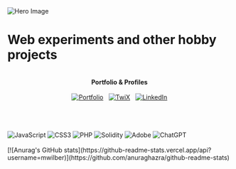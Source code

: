 <img alt="Hero Image" src="https://greenzeta.com/wp-content/uploads/2024/01/zeta_laptop_wide_2-1024x341.png" />

# Web experiments and other hobby projects
<div align="center">
  <br/>
  <strong>Portfolio & Profiles</strong>
  <br/><br/>
  <a href="https://greenzeta.com"><img src="https://greenzeta.com/wp-content/uploads/2020/05/cropped-gz_green_dark_v2-150x150.png" alt="Portfolio" /></a>
  &nbsp;
  <a href="https://twitter.com/greenzeta"><img src="https://greenzeta.com/wp-content/uploads/2024/01/twitter-x-logo-150x150.jpg" alt="TwiX" /></a>
  &nbsp;
  <a href="https://www.linkedin.com/in/mwilber/"><img src="https://greenzeta.com/wp-content/uploads/2024/01/linkedin-icon-31483-150x150.png" alt="LinkedIn" /></a>
</div>
<br/>
<br/>
<br/>
<br/>
<span><img src="https://img.shields.io/badge/javascript-%23323330.svg?style=for-the-badge&logo=javascript&logoColor=%23F7DF1E" alt="JavaScript" /></span>
<span><img src="https://img.shields.io/badge/css3-%231572B6.svg?style=for-the-badge&logo=css3&logoColor=white" alt="CSS3" /></span>
<span><img src="https://img.shields.io/badge/php-%23777BB4.svg?style=for-the-badge&logo=php&logoColor=white" alt="PHP" /></span>
<span><img src="https://img.shields.io/badge/Solidity-%23363636.svg?style=for-the-badge&logo=solidity&logoColor=white" alt="Solidity" /></span>
<span><img src="https://img.shields.io/badge/adobe-%23FF0000.svg?style=for-the-badge&logo=adobe&logoColor=white" alt="Adobe" /></span>
<span><img src="https://img.shields.io/badge/chatGPT-74aa9c?style=for-the-badge&logo=openai&logoColor=white" alt="ChatGPT" /></span>
<br/>
<br/>
[![Anurag's GitHub stats](https://github-readme-stats.vercel.app/api?username=mwilber)](https://github.com/anuraghazra/github-readme-stats)

<!--
**mwilber/mwilber** is a ✨ _special_ ✨ repository because its `README.md` (this file) appears on your GitHub profile.

Here are some ideas to get you started:

- 🔭 I’m currently working on ...
- 🌱 I’m currently learning ...
- 👯 I’m looking to collaborate on ...
- 🤔 I’m looking for help with ...
- 💬 Ask me about ...
- 📫 How to reach me: ...
- 😄 Pronouns: ...
- ⚡ Fun fact: ...
-->
